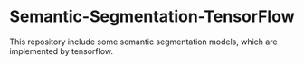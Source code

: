 # Semantic-Segmentation-TensorFlow
This repository include some semantic segmentation models, which are implemented by tensorflow.
